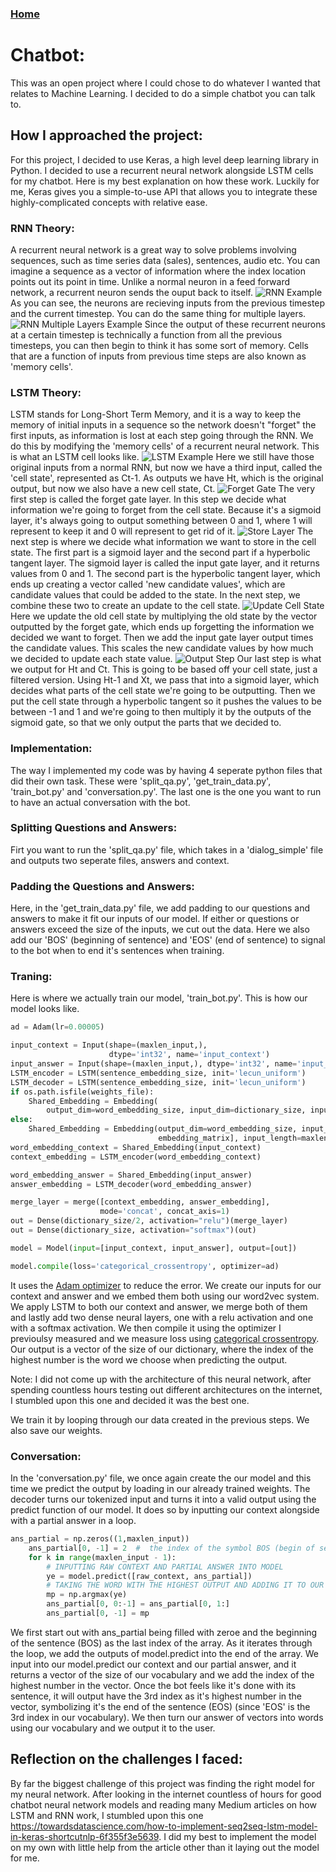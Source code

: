 ### [Home](index.html)

# Chatbot:

This was an open project where I could chose to do whatever I wanted that relates to Machine Learning. I decided to do a simple chatbot you can talk to.

## How I approached the project:

For this project, I decided to use Keras, a high level deep learning library in Python. I decided to use a recurrent neural network alongside LSTM cells for my chatbot. Here is my best explanation on how these work. Luckily for me, Keras gives you a simple-to-use API that allows you to integrate these highly-complicated concepts with relative ease.

### RNN Theory:

A recurrent neural network is a great way to solve problems involving sequences, such as time series data (sales), sentences, audio etc. You can imagine a sequence as a vector of information where the index location points out its point in time. Unlike a normal neuron in a feed forward network, a recurrent neuron sends the ouput back to itself.
![RNN Example](rnn.png "RNN")
As you can see, the neurons are recieving inputs from the previous timestep and the current timestep. You can do the same thing for multiple layers.
![RNN Multiple Layers Example](rnn-multiple-layers.png "RNN")
Since the output of these recurrent neurons at a certain timestep is technically a function from all the previous timesteps, you can then begin to think it has some sort of memory. Cells that are a function of inputs from previous time steps are also known as 'memory cells'.

### LSTM Theory:

LSTM stands for Long-Short Term Memory, and it is a way to keep the memory of initial inputs in a sequence so the network doesn't "forget" the first inputs, as information is lost at each step going through the RNN. We do this by modifying the 'memory cells' of a recurrent neural network. This is what an LSTM cell looks like.
![LSTM Example](lstm.png "LSTM")
Here we still have those original inputs from a normal RNN, but now we have a third input, called the 'cell state', represented as Ct-1. As outputs we have Ht, which is the original output, but now we also have a new cell state, Ct.
![Forget Gate](forget-gate.png "Forget Gate")
The very first step is called the forget gate layer. In this step we decide what information we're going to forget from the cell state. Because it's a sigmoid layer, it's always going to output something between 0 and 1, where 1 will represent to keep it and 0 will represent to get rid of it.
![Store Layer](store-layer.png "Store Layer")
The next step is where we decide what information we want to store in the cell state. The first part is a sigmoid layer and the second part if a hyperbolic tangent layer. The sigmoid layer is called the input gate layer, and it returns values from 0 and 1. The second part is the hyperbolic tangent layer, which ends up creating a vector called 'new candidate values', which are candidate values that could be added to the state. In the next step, we combine these two to create an update to the cell state.
![Update Cell State](update-cell-state.png "Update Cell State")
Here we update the old cell state by multiplying the old state by the vector outputted by the forget gate, which ends up forgetting the information we decided we want to forget. Then we add the input gate layer output times the candidate values. This scales the new candidate values by how much we decided to update each state value.
![Output Step](output-lstm.png "Update Cell State")
Our last step is what we output for Ht and Ct. This is going to be based off your cell state, just a filtered version. Using Ht-1 and Xt, we pass that into a sigmoid layer, which decides what parts of the cell state we're going to be outputting. Then we put the cell state through a hyperbolic tangent so it pushes the values to be between -1 and 1 and we're going to then multiply it by the outputs of the sigmoid gate, so that we only output the parts that we decided to.

### Implementation:

The way I implemented my code was by having 4 seperate python files that did their own task. These were 'split_qa.py', 'get_train_data.py', 'train_bot.py' and 'conversation.py'. The last one is the one you want to run to have an actual conversation with the bot.

### Splitting Questions and Answers:

Firt you want to run the 'split_qa.py' file, which takes in a 'dialog_simple' file and outputs two seperate files, answers and context.

### Padding the Questions and Answers:

Here, in the 'get_train_data.py' file, we add padding to our questions and answers to make it fit our inputs of our model. If either or questions or answers exceed the size of the inputs, we cut out the data. Here we also add our 'BOS' (beginning of sentence) and 'EOS' (end of sentence) to signal to the bot when to end it's sentences when training.

### Traning:

Here is where we actually train our model, 'train_bot.py'. This is how our model looks like.

```python
ad = Adam(lr=0.00005)

input_context = Input(shape=(maxlen_input,),
                      dtype='int32', name='input_context')
input_answer = Input(shape=(maxlen_input,), dtype='int32', name='input_answer')
LSTM_encoder = LSTM(sentence_embedding_size, init='lecun_uniform')
LSTM_decoder = LSTM(sentence_embedding_size, init='lecun_uniform')
if os.path.isfile(weights_file):
    Shared_Embedding = Embedding(
        output_dim=word_embedding_size, input_dim=dictionary_size, input_length=maxlen_input)
else:
    Shared_Embedding = Embedding(output_dim=word_embedding_size, input_dim=dictionary_size, weights=[
                                 embedding_matrix], input_length=maxlen_input)
word_embedding_context = Shared_Embedding(input_context)
context_embedding = LSTM_encoder(word_embedding_context)

word_embedding_answer = Shared_Embedding(input_answer)
answer_embedding = LSTM_decoder(word_embedding_answer)

merge_layer = merge([context_embedding, answer_embedding],
                    mode='concat', concat_axis=1)
out = Dense(dictionary_size/2, activation="relu")(merge_layer)
out = Dense(dictionary_size, activation="softmax")(out)

model = Model(input=[input_context, input_answer], output=[out])

model.compile(loss='categorical_crossentropy', optimizer=ad)
```

It uses the [Adam optimizer](https://machinelearningmastery.com/adam-optimization-algorithm-for-deep-learning/) to reduce the error. We create our inputs for our context and answer and we embed them both using our word2vec system. We apply LSTM to both our context and answer, we merge both of them and lastly add two dense neural layers, one with a relu activation and one with a softmax activation. We then compile it using the optimizer I previoulsy measured and we measure loss using [categorical crossentropy](https://gombru.github.io/2018/05/23/cross_entropy_loss/). Our output is a vector of the size of our dictionary, where the index of the highest number is the word we choose when predicting the output.

Note: I did not come up with the architecture of this neural network, after spending countless hours testing out different architectures on the internet, I stumbled upon this one and decided it was the best one.

We train it by looping through our data created in the previous steps. We also save our weights.

### Conversation:

In the 'conversation.py' file, we once again create the our model and this time we predict the output by loading in our already trained weights. The decoder turns our tokenized input and turns it into a valid output using the predict function of our model. It does so by inputting our context alongside with a partial answer in a loop.

```python
ans_partial = np.zeros((1,maxlen_input))
    ans_partial[0, -1] = 2  #  the index of the symbol BOS (begin of sentence)
    for k in range(maxlen_input - 1):
        # INPUTTING RAW CONTEXT AND PARTIAL ANSWER INTO MODEL
        ye = model.predict([raw_context, ans_partial])
        # TAKING THE WORD WITH THE HIGHEST OUTPUT AND ADDING IT TO OUR PARTIAL ANSWER
        mp = np.argmax(ye)
        ans_partial[0, 0:-1] = ans_partial[0, 1:]
        ans_partial[0, -1] = mp
```

We first start out with ans_partial being filled with zeroe and the beginning of the sentence (BOS) as the last index of the array. As it iterates through the loop, we add the outputs of model.predict into the end of the array. We input into our model.predict our context and our partial answer, and it returns a vector of the size of our vocabulary and we add the index of the highest number in the vector. Once the bot feels like it's done with its sentence, it will output have the 3rd index as it's highest number in the vector, symbolizing it's the end of the sentence (EOS) (since 'EOS' is the 3rd index in our vocabulary). We then turn our answer of vectors into words using our vocabulary and we output it to the user.

## Reflection on the challenges I faced:

By far the biggest challenge of this project was finding the right model for my neural network. After looking in the internet countless of hours for good chatbot neural network models and reading many Medium articles on how LSTM and RNN work, I stumbled upon this one https://towardsdatascience.com/how-to-implement-seq2seq-lstm-model-in-keras-shortcutnlp-6f355f3e5639. I did my best to implement the model on my own with little help from the article other than it laying out the model for me.
